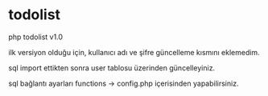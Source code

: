 # todolist
php todolist v1.0

ilk versiyon olduğu için, kullanıcı adı ve şifre güncelleme kısmını eklemedim.

sql import ettikten sonra user tablosu üzerinden güncelleyiniz.

sql bağlantı ayarları functions -> config.php içerisinden yapabilirsiniz.
